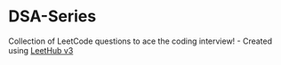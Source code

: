 # DSA-Series
Collection of LeetCode questions to ace the coding interview! - Created using [LeetHub v3](https://github.com/raphaelheinz/LeetHub-3.0)
